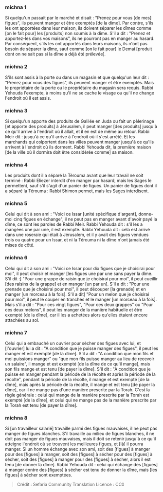 
### michna 1
Si quelqu'un passait par le marché et disait : "Prenez pour vous [de mes] figues", ils peuvent manger et être exemptés [de la dime]. Par contre, s'ils les ont apportées dans leur maison, ils doivent séparer les dîmes comme [on le fait pour] les [produits] non soumis à la dîme. S'il a dit : "Prenez et apportez-les dans vos maisons", ils ne pourront pas en manger au hasard. Par conséquent, s'ils les ont apportés dans leurs maisons, ils n'ont pas besoin de séparer la dîme, sauf comme [on le fait pour] le Demai [produit dont on ne sait pas si la dîme a déjà été prélevée].

### michna 2
S'ils sont assis à la porte ou dans un magasin et que quelqu'un leur dit : "Prenez pour vous des figues", ils peuvent manger et être exemptés. Mais le propriétaire de la porte ou le propriétaire du magasin sera requis. Rabbi Yehouda l'exempte, à moins qu'il ne se cache le visage ou qu'il ne change l'endroit où il est assis.

### michna 3
Si quelqu'un apporte des produits de Galilée en Juda ou fait un pèlerinage [et apporte des produits] à Jérusalem, il peut manger [des produits] jusqu'à ce qu'il arrive à l'endroit où il allait, et il en est de même au retour. Rabbi Meir dit : jusqu'à ce qu'il arrive à l'endroit où il s'est arrêté. Et les marchands qui colportent dans les villes peuvent manger jusqu'à ce qu'ils arrivent à l'endroit où ils dorment. Rabbi Yehouda dit, la première maison [de la ville où il dormira doit être considérée comme] sa maison.

### michna 4
Les produits dont il a séparé la Térouma avant que leur travail ne soit terminé : Rabbi Eliezer interdit d'en manger par hasard, mais les Sages le permettent, sauf s'il s'agit d'un panier de figues. Un panier de figues dont il a séparé la Térouma : Rabbi Shimon permet, mais les Sages interdisent.

### michna 5
Celui qui dit à son ami : "Voici ce Issar [unité spécifique d'argent], donne-moi cinq figues en échange", il ne peut pas en manger avant d'avoir payé la dîme, ce sont les paroles de Rabbi Meir. Rabbi Yehouda dit : s'il les a mangées une par une, il est exempté. Rabbi Yehouda dit : cela est arrivé dans une roseraie qui était à Jérusalem, et il y avait des figues vendues trois ou quatre pour un Issar, et ni la Térouma ni la dîme n'ont jamais été mises de côté.

### michna 6
Celui qui dit à son ami : "Voici ce Issar pour dix figues que je choisirai pour moi", il peut choisir et manger [les figues une par une sans payer la dîme. S'il dit :] "Pour une grappe de raisin que je choisirai pour moi", il peut cueillir [des raisins de la grappe] et en manger [un par un]. S'il a dit : "Pour une grenade que je choisirai pour moi", il peut découper [la grenade] et en manger [un morceau à la fois]. S'il a dit] "Pour un melon que je choisirai pour moi", il peut le couper en tranches et le manger [un morceau à la fois]. Mais s'il a dit : "Pour ces vingt figues", "Pour ces deux grappes" ou "Pour ces deux melons", il peut les manger de la manière habituelle et être exempté [de la dîme], car il les a achetées alors qu'elles étaient encore attachées au sol.

### michna 7
Celui qui a embauché un ouvrier pour sécher des figues avec lui, et [l'ouvrier] lui a dit : "A condition que je puisse manger des figues", il peut les manger et est exempté [de la dîme]. S'il a dit : "A condition que mon fils et moi puissions manger" ou "que mon fils puisse manger au lieu de recevoir un salaire", il mange et est exempté [de la dîme de ce qu'il mange], mais son fils mange et est tenu [de payer la dîme]. S'il dit : "A condition que je puisse en manger pendant la période de la récolte et après la période de la récolte", pendant la période de la récolte, il mange et est exempté [de la dîme], mais après la période de la récolte, il mange et est tenu [de payer la dîme], car il ne mange pas d'une manière prescrite par la Torah. C'est la règle générale : celui qui mange de la manière prescrite par la Torah est exempté [de la dîme], et celui qui ne mange pas de la manière prescrite par la Torah est tenu [de payer la dîme].

### michna 8
Si [un travailleur salarié] travaille parmi des figues mauvaises, il ne peut pas manger de figues blanches. S'il travaille au milieu de figues blanches, il ne doit pas manger de figues mauvaises, mais il doit se retenir jusqu'à ce qu'il atteigne l'endroit où se trouvent les meilleures figues, et [là] il pourra manger. Si un homme échange avec son ami, soit des [figues] à manger pour des [figues] à manger, soit des [figues] à sécher pour des [figues] à sécher, soit des [figues] à manger pour des [figues] à sécher, alors il est tenu [de donner la dîme]. Rabbi Yehouda dit : celui qui échange des [figues] à manger contre des [figues] à sécher est tenu de donner la dîme, mais [les figues] à sécher sont exemptées.

>Crédit : Sefaria Community Translation
>Licence : CC0